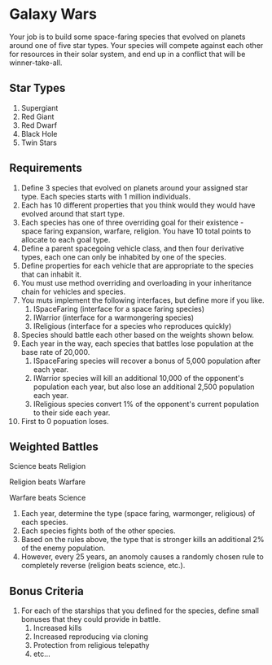 # Galaxy Wars

Your job is to build some space-faring species that evolved on planets around one of five star types. Your species will compete against each other for resources in their solar system, and end up in a conflict that will be winner-take-all.

## Star Types

1. Supergiant
2. Red Giant
3. Red Dwarf
4. Black Hole
5. Twin Stars

## Requirements

1. Define 3 species that evolved on planets around your assigned star type. Each species starts with 1 million individuals.
1. Each has 10 different properties that you think would they would have evolved around that start type.
1. Each species has one of three overriding goal for their existence - space faring expansion, warfare, religion. You have 10 total points to allocate to each goal type.
1. Define a parent spacegoing vehicle class, and then four derivative types, each one can only be inhabited by one of the species.
1. Define properties for each vehicle that are appropriate to the species that can inhabit it.
1. You must use method overriding and overloading in your inheritance chain for vehicles and species.
1. You muts implement the following interfaces, but define more if you like.
    1. ISpaceFaring (interface for a space faring species)
    1. IWarrior (interface for a warmongering species)
    1. IReligious (interface for a species who reproduces quickly)
1. Species should battle each other based on the weights shown below.
1. Each year in the way, each species that battles lose population at the base rate of 20,000.
    1. ISpaceFaring species will recover a bonus of 5,000 population after each year.
    1. IWarrior species will kill an additional 10,000 of the opponent's population each year, but also lose an additional 2,500 population each year.
    1. IReligious species convert 1% of the opponent's current population to their side each year.
1. First to 0 popuation loses.

## Weighted Battles

Science beats Religion 

Religion beats Warfare

Warfare beats Science

1. Each year, determine the type (space faring, warmonger, religious) of each species.
1. Each species fights both of the other species.
1. Based on the rules above, the type that is stronger kills an additional 2% of the enemy population.
1. However, every 25 years, an anomoly causes a randomly chosen rule to completely reverse (religion beats science, etc.).

## Bonus Criteria

1. For each of the starships that you defined for the species, define small bonuses that they could provide in battle.
    1. Increased kills
    1. Increased reproducing via cloning
    1. Protection from religious telepathy
    1. etc...
